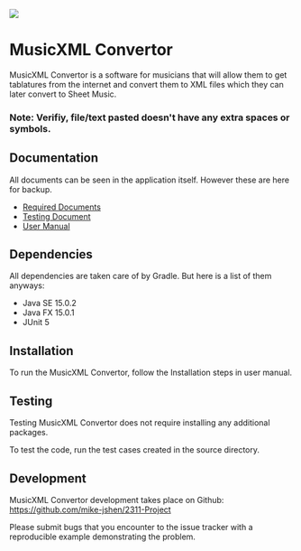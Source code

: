 <img src="MusicXML/logo.png"><br>

# MusicXML Convertor
MusicXML Convertor is a software for musicians that will allow them to get tablatures from the internet and convert them to XML files which they can later convert to Sheet Music.

### Note: Verifiy, file/text pasted doesn't have any extra spaces or symbols.

## Documentation
All documents can be seen in the application itself. However these are here for backup.
- <a href="https://docs.google.com/document/d/1-CHyyfpPjP_YyNbtCE8oy1XSOKWniZdyAE3kotXYel8/edit">Required Documents</a>
- <a href="https://docs.google.com/document/d/1WGuFglJ0f0dg053D6RullGdmwTMgJRfyNYxuXp91e9o/edit">Testing Document</a>
- <a href="https://docs.google.com/document/d/15mc4pCf2qQHXpOZx41VDCH7AlZrtrv4KdW2K3oGOnIo/edit">User Manual</a>

## Dependencies
All dependencies are taken care of by Gradle. But here is a list of them anyways:
- Java SE 15.0.2
- Java FX 15.0.1
- JUnit 5

## Installation
To run the MusicXML Convertor, follow the Installation steps in user manual.

## Testing
Testing MusicXML Convertor does not require installing any additional packages.

To test the code, run the test cases created in the source directory.

## Development
MusicXML Convertor development takes place on Github: https://github.com/mike-jshen/2311-Project

Please submit bugs that you encounter to the issue tracker with a reproducible example demonstrating the problem.
